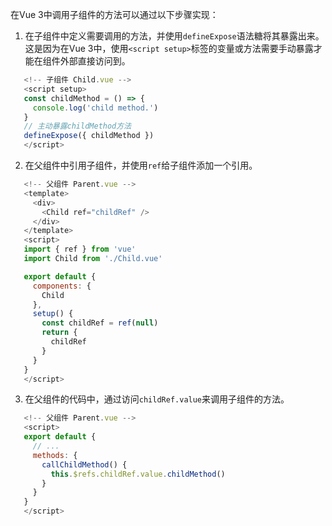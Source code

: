 在Vue 3中调用子组件的方法可以通过以下步骤实现：

1.  在子组件中定义需要调用的方法，并使用`defineExpose`语法糖将其暴露出来。这是因为在Vue 3中，使用`<script setup>`标签的变量或方法需要手动暴露才能在组件外部直接访问到。

```js
   <!-- 子组件 Child.vue -->
   <script setup>
   const childMethod = () => {
     console.log('child method.')
   }
   // 主动暴露childMethod方法
   defineExpose({ childMethod })
   </script>


```

2.  在父组件中引用子组件，并使用`ref`给子组件添加一个引用。

```js
   <!-- 父组件 Parent.vue -->
   <template>
     <div>
       <Child ref="childRef" />
     </div>
   </template>
   <script>
   import { ref } from 'vue'
   import Child from './Child.vue'

   export default {
     components: {
       Child
     },
     setup() {
       const childRef = ref(null)
       return {
         childRef
       }
     }
   }
   </script>


```

3.  在父组件的代码中，通过访问`childRef.value`来调用子组件的方法。

```js
   <!-- 父组件 Parent.vue -->
   <script>
   export default {
     // ...
     methods: {
       callChildMethod() {
         this.$refs.childRef.value.childMethod()
       }
     }
   }
   </script>


```